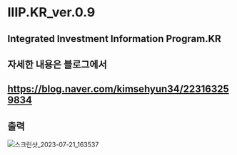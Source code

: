 # IIIP.KR_ver.0.9
Integrated Investment Information Program.KR
-------
## 자세한 내용은 블로그에서
https://blog.naver.com/kimsehyun34/223163259834
-------
## 출력
![스크린샷_2023-07-21_163537](https://github.com/FURY312/IIIP.KR_ver.0.9/assets/79848348/46c613c2-b5f5-4692-aef8-47ad63d52849)
